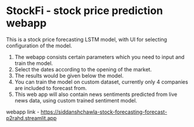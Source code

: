 # StockFi - stock price prediction webapp
This is a stock price forecasting LSTM model, with UI for selecting configuration of the model.
1) The webapp consists certain parameters which you need to input and train the model.
2) Select the dates according to the opening of the market.
3) The results would be given below the model.
4) You can train the model on custom dataset, currently only 4 companies are included to forecast from.
5) This web app will also contain news sentiments predicted from live news data, using custom trained sentiment model. 

webapp link - https://siddanshchawla-stock-forecasting-forecast-p2rahd.streamlit.app
